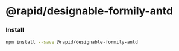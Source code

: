 # @rapid/designable-formily-antd

### Install

```bash
npm install --save @rapid/designable-formily-antd
```

